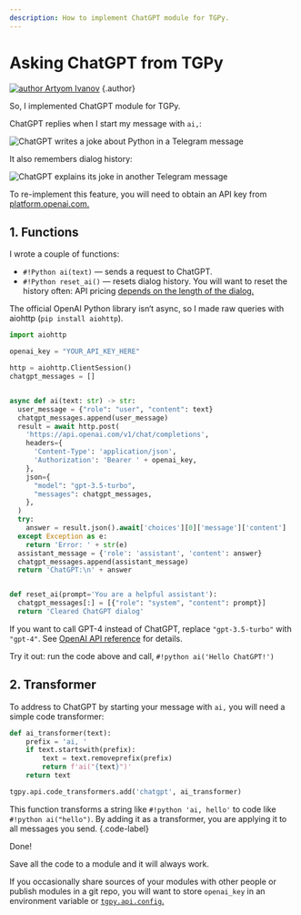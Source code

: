```yaml
---
description: How to implement ChatGPT module for TGPy.
---
```


# Asking ChatGPT from TGPy

[![author](https://avatars.githubusercontent.com/u/38432588) Artyom Ivanov](https://github.com/tm-a-t)
{.author}

So, I implemented ChatGPT module for TGPy.

ChatGPT replies when I start my message with `ai,`:

![ChatGPT writes a joke about Python in a Telegram message](/assets/tgpy/chatgpt1.jpg)

It also remembers dialog history:

![ChatGPT explains its joke in another Telegram message](/assets/tgpy/chatgpt2.jpg)

To re-implement this feature, you will need to obtain an API key from [platform.openai.com.](https://platform.openai.com)

## 1. Functions

I wrote a couple of functions:

- `#!Python ai(text)` — sends a request to ChatGPT.
- `#!Python reset_ai()` — resets dialog history. You will want to reset the history often: API pricing [depends on the length of the dialog.](https://openai.com/pricing)

The official OpenAI Python library isn‘t async, so I made raw queries with aiohttp (`pip install aiohttp`).

```python
import aiohttp

openai_key = "YOUR_API_KEY_HERE"

http = aiohttp.ClientSession()
chatgpt_messages = []


async def ai(text: str) -> str:
  user_message = {"role": "user", "content": text}
  chatgpt_messages.append(user_message)
  result = await http.post(
    'https://api.openai.com/v1/chat/completions',
    headers={
      'Content-Type': 'application/json',
      'Authorization': 'Bearer ' + openai_key,
    },
    json={ 
      "model": "gpt-3.5-turbo",
      "messages": chatgpt_messages,
    },
  )
  try:
    answer = result.json().await['choices'][0]['message']['content']
  except Exception as e:
    return 'Error: ' + str(e)
  assistant_message = {'role': 'assistant', 'content': answer}
  chatgpt_messages.append(assistant_message)
  return 'ChatGPT:\n' + answer


def reset_ai(prompt='You are a helpful assistant'):
  chatgpt_messages[:] = [{"role": "system", "content": prompt}]
  return 'Cleared ChatGPT dialog'
```

If you want to call GPT-4 instead of ChatGPT, replace `"gpt-3.5-turbo"` with `"gpt-4"`. See
[OpenAI API reference](https://platform.openai.com/docs/api-reference) for details.

Try it out: run the code above and call, `#!python ai('Hello ChatGPT!')`

## 2. Transformer

To address to ChatGPT by starting your message with `ai,` you will need a simple code transformer:

```python
def ai_transformer(text):
    prefix = 'ai, '
    if text.startswith(prefix):
        text = text.removeprefix(prefix)
        return f'ai("{text}")'
    return text

tgpy.api.code_transformers.add('chatgpt', ai_transformer)
```

This function transforms a string like `#!python 'ai, hello'` to code like `#!python ai("hello")`. 
By adding it as a transformer, you are applying it to all messages you send.
{.code-label}

Done!

Save all the code to a module and it will always work.

If you occasionally share sources of your modules with other people or publish modules in a git repo, you will want 
to store `openai_key` in an environment variable or [`tgpy.api.config`.](/extensibility/api#config)
